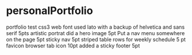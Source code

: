 # personalPortfolio
portfolio test
css3 web font used lato with a backup of helvetica and sans serif 5pts
artistic portrat did a hero image 5pt
Put a nav menu somewhere on the page 5pt
sticky nav 5pt
striped table rows for weekly schedule 5 pt
favicon browser tab icon 10pt
added a sticky footer 5pt